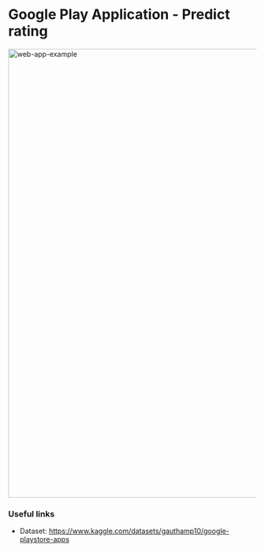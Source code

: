 # Google Play Application - Predict rating
<img width="1920" height="912" alt="web-app-example" src="https://github.com/user-attachments/assets/e560aa66-68a0-40bc-a6bd-5e4370fcb539" />


### Useful links
- Dataset: https://www.kaggle.com/datasets/gauthamp10/google-playstore-apps
